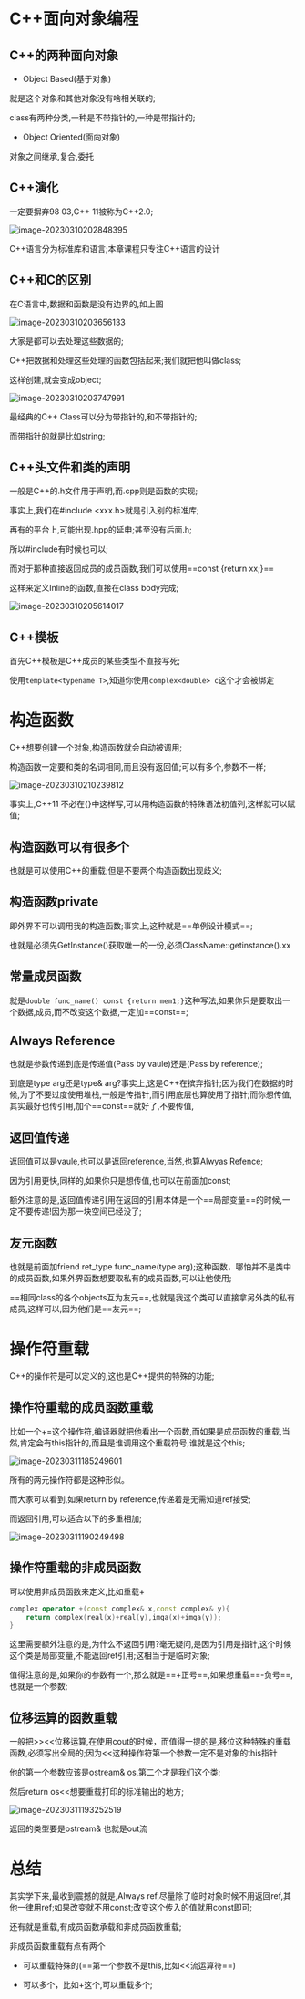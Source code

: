 # C++面向对象编程

## C++的两种面向对象

- Object Based(基于对象)

就是这个对象和其他对象没有啥相关联的;

class有两种分类,一种是不带指针的,一种是带指针的;

- Object Oriented(面向对象)

对象之间继承,复合,委托

## C++演化

一定要摒弃98 03,C++ 11被称为C++2.0;

![image-20230310202848395](./assets/image-20230310202848395.png)

C++语言分为标准库和语言;本章课程只专注C++语言的设计

## C++和C的区别

在C语言中,数据和函数是没有边界的,如上图

![image-20230310203656133](./assets/image-20230310203656133.png)

大家是都可以去处理这些数据的;

C++把数据和处理这些处理的函数包括起来;我们就把他叫做class;

这样创建,就会变成object;

![image-20230310203747991](./assets/image-20230310203747991.png)

最经典的C++ Class可以分为带指针的,和不带指针的;

而带指针的就是比如string;

## C++头文件和类的声明

一般是C++的.h文件用于声明,而.cpp则是函数的实现;

事实上,我们在#include <xxx.h>就是引入别的标准库;

再有的平台上,可能出现.hpp的延申;甚至没有后面.h;

所以#include<xxx>有时候也可以;

而对于那种直接返回成员的成员函数,我们可以使用==const {return xx;}==

这样来定义Inline的函数,直接在class body完成;

![image-20230310205614017](./assets/image-20230310205614017.png)

 

## C++模板

首先C++模板是C++成员的某些类型不直接写死;

使用`template<typename T>`,知道你使用`complex<double> c`这个才会被绑定

# 构造函数

C++想要创建一个对象,构造函数就会自动被调用;

构造函数一定要和类的名词相同,而且没有返回值;可以有多个,参数不一样;

![image-20230310210239812](./assets/image-20230310210239812.png)

事实上,C++11 不必在{}中这样写,可以用构造函数的特殊语法初值列,这样就可以赋值;

## 构造函数可以有很多个

也就是可以使用C++的重载;但是不要两个构造函数出现歧义;

## 构造函数private

即外界不可以调用我的构造函数;事实上,这种就是==单例设计模式==;

也就是必须先GetInstance()获取唯一的一份,必须ClassName::getinstance().xx

## 常量成员函数

就是`double func_name() const {return mem1;}`这种写法,如果你只是要取出一个数据,成员,而不改变这个数据,一定加==const==;

## Always Reference

也就是参数传递到底是传递值(Pass by vaule)还是(Pass by reference);

到底是type arg还是type& arg?事实上,这是C++在摈弃指针;因为我们在数据的时候,为了不要过度使用堆栈,一般是传指针,而引用底层也算使用了指针;而你想传值,其实最好也传引用,加个==const==就好了,不要传值,

## 返回值传递

返回值可以是vaule,也可以是返回reference,当然,也算Alwyas Refence;

因为引用更快,同样的,如果你只是想传值,也可以在前面加const;

额外注意的是,返回值传递引用在返回的引用本体是一个==局部变量==的时候,一定不要传递!因为那一块空间已经没了;

## 友元函数

也就是前面加friend ret_type func_name(type arg);这种函数，哪怕并不是类中的成员函数,如果外界函数想要取私有的成员函数,可以让他使用;

==相同class的各个objects互为友元==,也就是我这个类可以直接拿另外类的私有成员,这样可以,因为他们是==友元==;

# 操作符重载

C++的操作符是可以定义的,这也是C++提供的特殊的功能;

## 操作符重载的成员函数重载

比如一个+=这个操作符,编译器就把他看出一个函数,而如果是成员函数的重载,当然,肯定会有this指针的,而且是谁调用这个重载符号,谁就是这个this;

![image-20230311185249601](./assets/image-20230311185249601.png)

所有的两元操作符都是这种形似。

而大家可以看到,如果return by reference,传递着是无需知道ref接受;

而返回引用,可以适合以下的多重相加;

![image-20230311190249498](./assets/image-20230311190249498-1678532570062-1.png)

## 操作符重载的非成员函数

可以使用非成员函数来定义,比如重载+

```c++
complex operator +(const complex& x,const complex& y){
	return complex(real(x)+real(y),imga(x)+imga(y));
}
```

这里需要额外注意的是,为什么不返回引用?毫无疑问,是因为引用是指针,这个时候这个类是局部变量,不能返回ret引用;这相当于是临时对象;

值得注意的是,如果你的参数有一个,那么就是==+正号==,如果想重载==-负号==,也就是一个参数;

## 位移运算的函数重载

一般把>><<位移运算,在使用cout的时候，而值得一提的是,移位这种特殊的重载函数,必须写出全局的;因为<<这种操作符第一个参数一定不是对象的this指针

他的第一个参数应该是ostream& os,第二个才是我们这个类;

然后return os<<想要重载打印的标准输出的地方;

![image-20230311193252519](./assets/image-20230311193252519.png)

返回的类型要是ostream& 也就是out流

# 总结

其实学下来,最收到震撼的就是,Always ref,尽量除了临时对象时候不用返回ref,其他一律用ref;如果改变就不用const;改变这个传入的值就用const即可;

还有就是重载,有成员函数承载和非成员函数重载;

非成员函数重载有点有两个

- 可以重载特殊的(==第一个参数不是this,比如<<流运算符==)

- 可以多个，比如+这个,可以重载多个;
